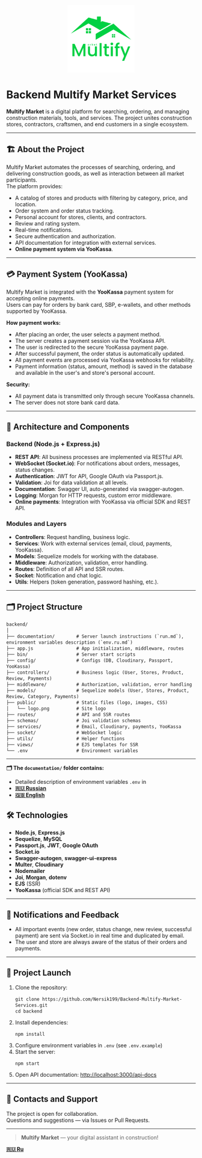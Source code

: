 <p align="center">
  <img src="public/img/logo.png" alt="Multify Market Logo" width="180" height="180"/>
</p>

# Backend Multify Market Services

**Multify Market** is a digital platform for searching, ordering, and managing construction materials, tools, and services. The project unites construction stores, contractors, craftsmen, and end customers in a single ecosystem.

---

## 🏗️ About the Project

Multify Market automates the processes of searching, ordering, and delivering construction goods, as well as interaction between all market participants.  
The platform provides:

- A catalog of stores and products with filtering by category, price, and location.
- Order system and order status tracking.
- Personal account for stores, clients, and contractors.
- Review and rating system.
- Real-time notifications.
- Secure authentication and authorization.
- API documentation for integration with external services.
- **Online payment system via YooKassa**.

---

## 💳 Payment System (YooKassa)

Multify Market is integrated with the **YooKassa** payment system for accepting online payments.  
Users can pay for orders by bank card, SBP, e-wallets, and other methods supported by YooKassa.

**How payment works:**

- After placing an order, the user selects a payment method.
- The server creates a payment session via the YooKassa API.
- The user is redirected to the secure YooKassa payment page.
- After successful payment, the order status is automatically updated.
- All payment events are processed via YooKassa webhooks for reliability.
- Payment information (status, amount, method) is saved in the database and available in the user's and store's personal account.

**Security:**

- All payment data is transmitted only through secure YooKassa channels.
- The server does not store bank card data.

---

## 🧩 Architecture and Components

### Backend (Node.js + Express.js)

- **REST API**: All business processes are implemented via RESTful API.
- **WebSocket (Socket.io)**: For notifications about orders, messages, status changes.
- **Authentication**: JWT for API, Google OAuth via Passport.js.
- **Validation**: Joi for data validation at all levels.
- **Documentation**: Swagger UI, auto-generated via swagger-autogen.
- **Logging**: Morgan for HTTP requests, custom error middleware.
- **Online payments**: Integration with YooKassa via official SDK and REST API.

### Modules and Layers

- **Controllers**: Request handling, business logic.
- **Services**: Work with external services (email, cloud, payments, YooKassa).
- **Models**: Sequelize models for working with the database.
- **Middleware**: Authorization, validation, error handling.
- **Routes**: Definition of all API and SSR routes.
- **Socket**: Notification and chat logic.
- **Utils**: Helpers (token generation, password hashing, etc.).

---

## 🗂️ Project Structure

```
backend/
│
├── documentation/        # Server launch instructions (`run.md`), environment variables description (`env.ru.md`)
├── app.js                # App initialization, middleware, routes
├── bin/                  # Server start scripts
├── config/               # Configs (DB, Cloudinary, Passport, YooKassa)
├── controllers/          # Business logic (User, Stores, Product, Review, Payments)
├── middleware/           # Authorization, validation, error handling
├── models/               # Sequelize models (User, Stores, Product, Review, Category, Payments)
├── public/               # Static files (logo, images, CSS)
│   └── logo.png          # Site logo
├── routes/               # API and SSR routes
├── schemas/              # Joi validation schemas
├── services/             # Email, Cloudinary, payments, YooKassa
├── socket/               # WebSocket logic
├── utils/                # Helper functions
├── views/                # EJS templates for SSR
└── .env                  # Environment variables
```

---

**🗂️ The `documentation/` folder contains:**

- Detailed description of environment variables `.env` in
- **[🇷🇺 Russian](./documentation/.env.example-Russian-language.md)**
- **[🇬🇧 English](./documentation/.env.example-English-language.md)**

## 🛠️ Technologies

- **Node.js**, **Express.js**
- **Sequelize**, **MySQL**
- **Passport.js**, **JWT**, **Google OAuth**
- **Socket.io**
- **Swagger-autogen**, **swagger-ui-express**
- **Multer**, **Cloudinary**
- **Nodemailer**
- **Joi**, **Morgan**, **dotenv**
- **EJS** (SSR)
- **YooKassa** (official SDK and REST API)

---

## 🔔 Notifications and Feedback

- All important events (new order, status change, new review, successful payment) are sent via Socket.io in real time and duplicated by email.
- The user and store are always aware of the status of their orders and payments.

---

## 🚀 Project Launch

1. Clone the repository:
   ```
   git clone https://github.com/Nersik199/Backend-Multify-Market-Services.git
   cd backend
   ```
2. Install dependencies:
   ```
   npm install
   ```
3. Configure environment variables in `.env` (see `.env.example`)
4. Start the server:
   ```
   npm start
   ```
5. Open API documentation: [http://localhost:3000/api-docs](http://localhost:3000/api-docs)

---

## 🤝 Contacts and Support

The project is open for collaboration.  
Questions and suggestions — via Issues or Pull Requests.

---

> **Multify Market** — your digital assistant in construction!

**[🇷🇺 Ru ](./documentation/README.ru.md)**
